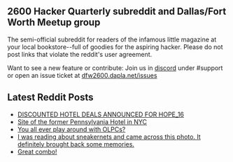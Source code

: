 ## 2600 Hacker Quarterly subreddit and Dallas/Fort Worth Meetup group
The semi-official subreddit for readers of the infamous little magazine at your local bookstore--full of goodies for the aspiring hacker. Please do not post links that violate the reddit's user agreement.

Want to see a new feature or contribute: 
Join us in [discord](https://dfw2600.dapla.net/chat) under #support or open an issue ticket at [dfw2600.dapla.net/issues](https://dfw2600.dapla.net/issues)

## Latest Reddit Posts
<!-- BLOG-POST-LIST:START -->
- [DISCOUNTED HOTEL DEALS ANNOUNCED FOR HOPE_16](https://2600.com/content/discounted-hotel-deals-announced-hope16)
- [Site of the former Pennsylvania Hotel in NYC](https://www.reddit.com/r/2600/comments/1j3fr12/site_of_the_former_pennsylvania_hotel_in_nyc/)
- [You all ever play around with OLPCs?](https://www.reddit.com/r/2600/comments/1j3fdfz/you_all_ever_play_around_with_olpcs/)
- [I was reading about sneakernets and came across this photo. It definitely brought back some memories.](https://www.reddit.com/r/2600/comments/1j2v5t3/i_was_reading_about_sneakernets_and_came_across/)
- [Great combo!](https://www.reddit.com/r/2600/comments/1j0uqy7/great_combo/)
<!-- BLOG-POST-LIST:END -->
